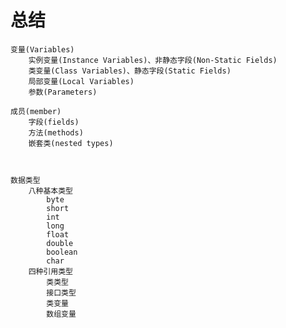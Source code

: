 # 总结
    变量(Variables)
        实例变量(Instance Variables)、非静态字段(Non-Static Fields)
        类变量(Class Variables)、静态字段(Static Fields)
        局部变量(Local Variables)
        参数(Parameters)
        
    成员(member)
        字段(fields)
        方法(methods)
        嵌套类(nested types)
        

        
    数据类型
        八种基本类型
            byte
            short
            int
            long
            float
            double
            boolean
            char
        四种引用类型
            类类型
            接口类型
            类变量
            数组变量
            